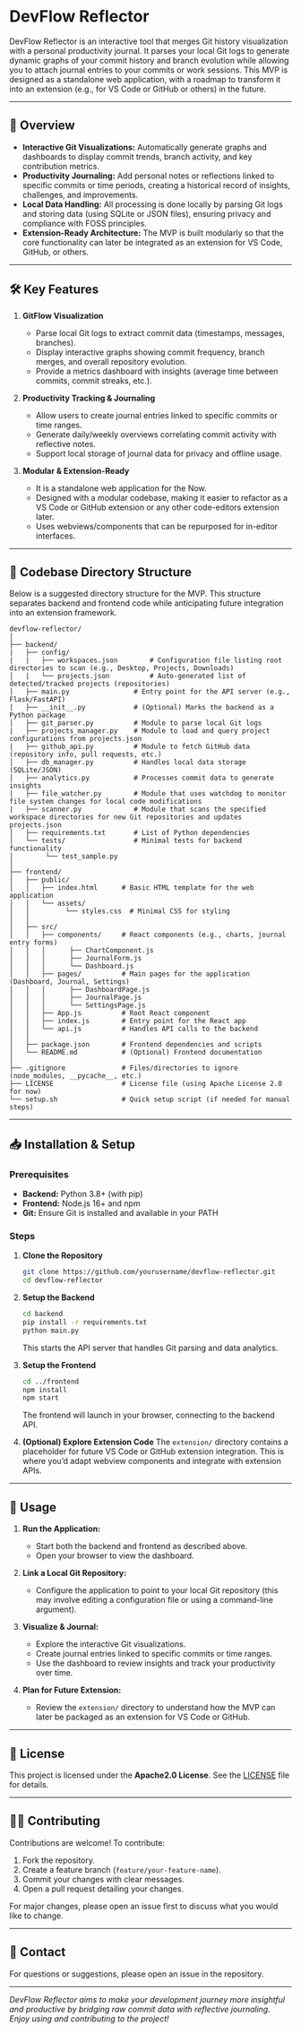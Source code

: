 # DevFlow Reflector

DevFlow Reflector is an interactive tool that merges Git history visualization with a personal productivity journal. It parses your local Git logs to generate dynamic graphs of your commit history and branch evolution while allowing you to attach journal entries to your commits or work sessions. This MVP is designed as a standalone web application, with a roadmap to transform it into an extension (e.g., for VS Code or GitHub or others) in the future.

---

## 🚀 Overview

- **Interactive Git Visualizations:** Automatically generate graphs and dashboards to display commit trends, branch activity, and key contribution metrics.
- **Productivity Journaling:** Add personal notes or reflections linked to specific commits or time periods, creating a historical record of insights, challenges, and improvements.
- **Local Data Handling:** All processing is done locally by parsing Git logs and storing data (using SQLite or JSON files), ensuring privacy and compliance with FOSS principles.
- **Extension-Ready Architecture:** The MVP is built modularly so that the core functionality can later be integrated as an extension for VS Code, GitHub, or others.

---

## 🛠️ Key Features

1. **GitFlow Visualization**
   - Parse local Git logs to extract commit data (timestamps, messages, branches).
   - Display interactive graphs showing commit frequency, branch merges, and overall repository evolution.
   - Provide a metrics dashboard with insights (average time between commits, commit streaks, etc.).

2. **Productivity Tracking & Journaling**
   - Allow users to create journal entries linked to specific commits or time ranges.
   - Generate daily/weekly overviews correlating commit activity with reflective notes.
   - Support local storage of journal data for privacy and offline usage.

3. **Modular & Extension-Ready**
   - It is a standalone web application for the Now.
   - Designed with a modular codebase, making it easier to refactor as a VS Code or GitHub extension or any other code-editors extension later.
   - Uses webviews/components that can be repurposed for in-editor interfaces.

---

## 📂 Codebase Directory Structure

Below is a suggested directory structure for the MVP. This structure separates backend and frontend code while anticipating future integration into an extension framework.

```
devflow-reflector/
│
├── backend/
|   ├── config/
|   |   ├── workspaces.json        # Configuration file listing root directories to scan (e.g., Desktop, Projects, Downloads)
│   |   └── projects.json          # Auto-generated list of detected/tracked projects (repositories)
│   ├── main.py                # Entry point for the API server (e.g., Flask/FastAPI)
|   ├── __init__.py            # (Optional) Marks the backend as a Python package
│   ├── git_parser.py          # Module to parse local Git logs
|   ├── projects_manager.py    # Module to load and query project configurations from projects.json
|   ├── github_api.py          # Module to fetch GitHub data (repository info, pull requests, etc.)
│   ├── db_manager.py          # Handles local data storage (SQLite/JSON)
│   ├── analytics.py           # Processes commit data to generate insights
|   ├── file_watcher.py        # Module that uses watchdog to monitor file system changes for local code modifications
|   ├── scanner.py             # Module that scans the specified workspace directories for new Git repositories and updates projects.json
│   ├── requirements.txt       # List of Python dependencies
│   └── tests/                 # Minimal tests for backend functionality
│        └── test_sample.py
│
├── frontend/
│   ├── public/
│   │   ├── index.html      # Basic HTML template for the web application
│   │   └── assets/
│   │         └── styles.css  # Minimal CSS for styling
│   │
│   ├── src/
│   │   ├── components/     # React components (e.g., charts, journal entry forms)
│   │   │      ├── ChartComponent.js
│   │   │      ├── JournalForm.js
│   │   │      └── Dashboard.js
│   │   ├── pages/          # Main pages for the application (Dashboard, Journal, Settings)
│   │   │      ├── DashboardPage.js
│   │   │      ├── JournalPage.js
│   │   │      └── SettingsPage.js
│   │   ├── App.js          # Root React component
│   │   ├── index.js        # Entry point for the React app
│   │   └── api.js          # Handles API calls to the backend
│   │
│   ├── package.json        # Frontend dependencies and scripts
│   └── README.md           # (Optional) Frontend documentation
│
├── .gitignore              # Files/directories to ignore (node_modules, __pycache__, etc.)
├── LICENSE                 # License file (using Apache License 2.0 for now)
└── setup.sh                # Quick setup script (if needed for manual steps)
```

---

## 📥 Installation & Setup

### **Prerequisites**
- **Backend:** Python 3.8+ (with pip)
- **Frontend:** Node.js 16+ and npm
- **Git:** Ensure Git is installed and available in your PATH

### **Steps**

1. **Clone the Repository**
   ```sh
   git clone https://github.com/yourusername/devflow-reflector.git
   cd devflow-reflector
   ```

2. **Setup the Backend**
   ```sh
   cd backend
   pip install -r requirements.txt
   python main.py
   ```
   This starts the API server that handles Git parsing and data analytics.

3. **Setup the Frontend**
   ```sh
   cd ../frontend
   npm install
   npm start
   ```
   The frontend will launch in your browser, connecting to the backend API.

4. **(Optional) Explore Extension Code**
   The `extension/` directory contains a placeholder for future VS Code or GitHub extension integration. This is where you’d adapt webview components and integrate with extension APIs.

---

## 🚀 Usage

1. **Run the Application:**
   - Start both the backend and frontend as described above.
   - Open your browser to view the dashboard.

2. **Link a Local Git Repository:**
   - Configure the application to point to your local Git repository (this may involve editing a configuration file or using a command-line argument).

3. **Visualize & Journal:**
   - Explore the interactive Git visualizations.
   - Create journal entries linked to specific commits or time ranges.
   - Use the dashboard to review insights and track your productivity over time.

4. **Plan for Future Extension:**
   - Review the `extension/` directory to understand how the MVP can later be packaged as an extension for VS Code or GitHub.

---

## 📜 License

This project is licensed under the **Apache2.0 License**. See the [LICENSE](./LICENSE) file for details.

---

## 👨‍💻 Contributing

Contributions are welcome! To contribute:
1. Fork the repository.
2. Create a feature branch (`feature/your-feature-name`).
3. Commit your changes with clear messages.
4. Open a pull request detailing your changes.

For major changes, please open an issue first to discuss what you would like to change.

---

## 📧 Contact

For questions or suggestions, please open an issue in the repository.

---

*DevFlow Reflector aims to make your development journey more insightful and productive by bridging raw commit data with reflective journaling. Enjoy using and contributing to the project!*

